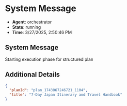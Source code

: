 # System Message

- **Agent**: orchestrator
- **State**: running
- **Time**: 3/27/2025, 2:50:46 PM

## System Message

Starting execution phase for structured plan

## Additional Details

```json
{
  "planId": "plan_1743067246721_1104",
  "title": "7-Day Japan Itinerary and Travel Handbook"
}
```


